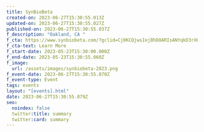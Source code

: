 ```yaml
---
title: SynBioBeta
created-on: 2023-06-27T15:30:55.013Z
updated-on: 2023-06-27T15:30:55.027Z
published-on: 2023-06-27T15:30:55.037Z
f_description: "Oakland, CA "
f_cta: https://www.synbiobeta.com/?gclid=Cj0KCQjwsIejBhDOARIsANYqkD3rXO4MsIuZKZoLXt3Zyg51dOyWhYIx618pDpuz9cwqyIeBv8qXPwAaAg4gEALw_wcB
f_cta-text: Learn More
f_start-date: 2023-05-23T15:30:00.000Z
f_end-date: 2023-05-23T15:30:55.060Z
f_image:
  url: /assets/images/synbiobeta-2023.png
f_event-date: 2023-06-27T15:30:55.070Z
f_event-type: Event
tags: events
layout: "[events].html"
date: 2023-06-27T15:30:55.079Z
seo:
  noindex: false
  twitter:title: summary
  twitter:card: summary
---
```


